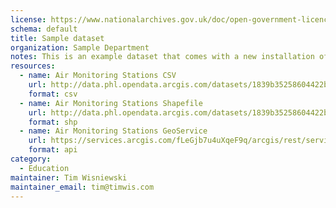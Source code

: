 ```yaml
---
license: https://www.nationalarchives.gov.uk/doc/open-government-licence/version/3/
schema: default
title: Sample dataset
organization: Sample Department
notes: This is an example dataset that comes with a new installation of JKAN!
resources:
  - name: Air Monitoring Stations CSV
    url: http://data.phl.opendata.arcgis.com/datasets/1839b35258604422b0b520cbb668df0d_0.csv
    format: csv
  - name: Air Monitoring Stations Shapefile
    url: http://data.phl.opendata.arcgis.com/datasets/1839b35258604422b0b520cbb668df0d_0.zip
    format: shp
  - name: Air Monitoring Stations GeoService
    url: https://services.arcgis.com/fLeGjb7u4uXqeF9q/arcgis/rest/services/Air_Monitoring_Stations/FeatureServer/0/query
    format: api
category:
  - Education
maintainer: Tim Wisniewski
maintainer_email: tim@timwis.com
---
```

